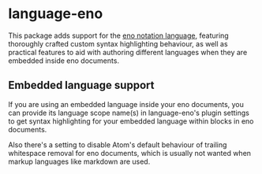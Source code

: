 # language-eno

This package adds support for the [eno notation language](https://eno-lang.org), featuring thoroughly crafted custom syntax highlighting behaviour, as well as practical features to aid with authoring different languages when they are embedded inside eno documents.

## Embedded language support

If you are using an embedded language inside your eno documents, you can provide its language scope name(s) in language-eno's plugin settings to get syntax highlighting for your embedded language within blocks in eno documents.

Also there's a setting to disable Atom's default behaviour of trailing whitespace removal for eno documents, which is usually not wanted when markup languages like markdown are used.
